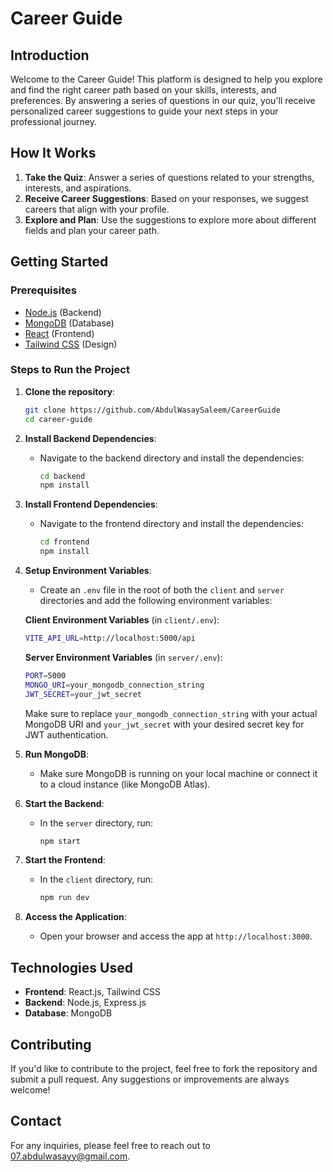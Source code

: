 # Career Guide

## Introduction
Welcome to the Career Guide! This platform is designed to help you explore and find the right career path based on your skills, interests, and preferences. By answering a series of questions in our quiz, you'll receive personalized career suggestions to guide your next steps in your professional journey.

## How It Works
1. **Take the Quiz**: Answer a series of questions related to your strengths, interests, and aspirations.
2. **Receive Career Suggestions**: Based on your responses, we suggest careers that align with your profile.
3. **Explore and Plan**: Use the suggestions to explore more about different fields and plan your career path.

## Getting Started

### Prerequisites
- [Node.js](https://nodejs.org/en/) (Backend)
- [MongoDB](https://www.mongodb.com/) (Database)
- [React](https://reactjs.org/) (Frontend)
- [Tailwind CSS](https://tailwindcss.com/) (Design)

### Steps to Run the Project

1. **Clone the repository**:
   ```bash
   git clone https://github.com/AbdulWasaySaleem/CareerGuide
   cd career-guide
   ```

2. **Install Backend Dependencies**:
   - Navigate to the backend directory and install the dependencies:
     ```bash
     cd backend
     npm install
     ```

3. **Install Frontend Dependencies**:
   - Navigate to the frontend directory and install the dependencies:
     ```bash
     cd frontend
     npm install
     ```

4. **Setup Environment Variables**:
   - Create an `.env` file in the root of both the `client` and `server` directories and add the following environment variables:

   **Client Environment Variables** (in `client/.env`):
   ```bash
   VITE_API_URL=http://localhost:5000/api
   ```

   **Server Environment Variables** (in `server/.env`):
   ```bash
   PORT=5000
   MONGO_URI=your_mongodb_connection_string
   JWT_SECRET=your_jwt_secret
   ```

   Make sure to replace `your_mongodb_connection_string` with your actual MongoDB URI and `your_jwt_secret` with your desired secret key for JWT authentication.

5. **Run MongoDB**:
   - Make sure MongoDB is running on your local machine or connect it to a cloud instance (like MongoDB Atlas).

6. **Start the Backend**:
   - In the `server` directory, run:
     ```bash
     npm start
     ```

7. **Start the Frontend**:
   - In the `client` directory, run:
     ```bash
     npm run dev
     ```

8. **Access the Application**:
   - Open your browser and access the app at `http://localhost:3000`.

## Technologies Used
- **Frontend**: React.js, Tailwind CSS
- **Backend**: Node.js, Express.js
- **Database**: MongoDB

## Contributing
If you'd like to contribute to the project, feel free to fork the repository and submit a pull request. Any suggestions or improvements are always welcome!

## Contact
For any inquiries, please feel free to reach out to 07.abdulwasayy@gmail.com.
```